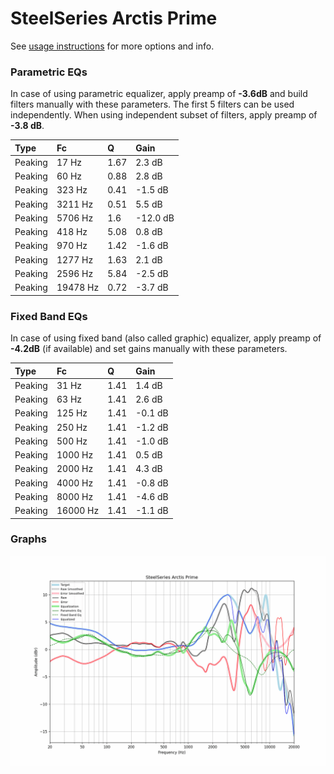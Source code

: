 # SteelSeries Arctis Prime
See [usage instructions](https://github.com/jaakkopasanen/AutoEq#usage) for more options and info.

### Parametric EQs
In case of using parametric equalizer, apply preamp of **-3.6dB** and build filters manually
with these parameters. The first 5 filters can be used independently.
When using independent subset of filters, apply preamp of **-3.8 dB**.

| Type    | Fc       |    Q | Gain     |
|:--------|:---------|:-----|:---------|
| Peaking | 17 Hz    | 1.67 | 2.3 dB   |
| Peaking | 60 Hz    | 0.88 | 2.8 dB   |
| Peaking | 323 Hz   | 0.41 | -1.5 dB  |
| Peaking | 3211 Hz  | 0.51 | 5.5 dB   |
| Peaking | 5706 Hz  | 1.6  | -12.0 dB |
| Peaking | 418 Hz   | 5.08 | 0.8 dB   |
| Peaking | 970 Hz   | 1.42 | -1.6 dB  |
| Peaking | 1277 Hz  | 1.63 | 2.1 dB   |
| Peaking | 2596 Hz  | 5.84 | -2.5 dB  |
| Peaking | 19478 Hz | 0.72 | -3.7 dB  |

### Fixed Band EQs
In case of using fixed band (also called graphic) equalizer, apply preamp of **-4.2dB**
(if available) and set gains manually with these parameters.

| Type    | Fc       |    Q | Gain    |
|:--------|:---------|:-----|:--------|
| Peaking | 31 Hz    | 1.41 | 1.4 dB  |
| Peaking | 63 Hz    | 1.41 | 2.6 dB  |
| Peaking | 125 Hz   | 1.41 | -0.1 dB |
| Peaking | 250 Hz   | 1.41 | -1.2 dB |
| Peaking | 500 Hz   | 1.41 | -1.0 dB |
| Peaking | 1000 Hz  | 1.41 | 0.5 dB  |
| Peaking | 2000 Hz  | 1.41 | 4.3 dB  |
| Peaking | 4000 Hz  | 1.41 | -0.8 dB |
| Peaking | 8000 Hz  | 1.41 | -4.6 dB |
| Peaking | 16000 Hz | 1.41 | -1.1 dB |

### Graphs
![](./SteelSeries%20Arctis%20Prime.png)